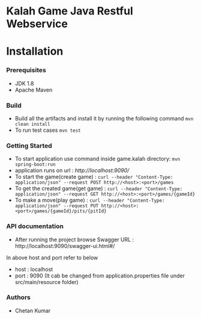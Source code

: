 # Kalah Game Java Restful Webservice 

Installation
============

### Prerequisites

 - JDK 1.8
 - Apache Maven

### Build
- Build all the artifacts and install it by running the following command `mvn clean install`
- To run test cases `mvn test`
   
### Getting Started
- To start application use command inside game.kalah directory: `mvn spring-boot:run`
- application runs on url : *http://localhost:9090/*
- To start the game(create game) : `curl --header "Content-Type: application/json" --request POST http://<host>:<port>/games`
- To get the created game(get game) : `curl --header "Content-Type: application/json" --request GET http://<host>:<port>/games/{gameId}`
- To make a move(play game) : `curl --header "Content-Type: application/json" --request PUT http://<host>:<port>/games/{gameId}/pits/{pitId}`

### API documentation
- After running the project browse Swagger URL : http://localhost:9090/swagger-ui.html#/ 

In above host and port refer to below
- host : localhost
- port : 9090 (It cab be changed from application.properties file under src/main/resource folder)

### Authors
- Chetan Kumar

